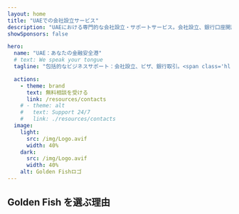 ```yaml
---
layout: home
title: "UAEでの会社設立サービス"
description: "UAEにおける専門的な会社設立・サポートサービス。会社設立、銀行口座開設、税務、法務、ビザソリューションを提供。承認後のみの支払い。"
showSponsors: false

hero:
  name: "UAE：あなたの金融安全港"
  # text: We speak your tongue
  tagline: "包括的なビジネスサポート：会社設立、ビザ、銀行取引。<span class='hl'>成功報酬制</span>。"

  actions:
    - theme: brand
      text: 無料相談を受ける
      link: /resources/contacts
    # - theme: alt
    #   text: Support 24/7
    #   link: ./resources/contacts
  image:
    light:
      src: /img/Logo.avif
      width: 40%
    dark:
      src: /img/Logo.avif
      width: 40%
    alt: Golden Fishロゴ
---
```


<FeatureCards :features="[
  {
    title: '会社設立ガイド',
    details: '**Free Zone、オフショア、Mainland、支店**での会社設立完全ガイド。',
    items: [
      'Free ZoneとMainlandで100%外国人所有が可能',
      '低税率 - 法人税わずか9%',
      '為替管理なし - 簡単な資本送金'
    ],
    linkText: '詳細を見る',
    link: '/uae-business/offer/company-registration/',
    icon: {
      light: '/img/iStock-2051326997.avif',
      dark: '/img/iStock-1448478309.jpg',
      alt: '会社設立ガイド'
    }
  },
  {
    title: '銀行口座開設',
    details: 'UAEの信頼できる銀行で、ビジネスまたは個人の銀行口座を簡単に開設。',
    items: [
      '政府承認のための包括的なPROサービス',
      '完全な銀行パッケージのセットアップ',
      '**96%の成功率**',
    ],
    linkText: '詳細を見る',
    link: '/uae-business/offer/banking/',
    icon: {
      light: '/img/iStock-2153786564.avif',
      dark: '/img/iStock-2166793628.avif',
      alt: '銀行サービス'
    }
  },
  {
    title: 'Golden Visaと居住権',
    details: 'スムーズな申請プロセスで長期居住のためのUAE **Golden Visa**を取得。',
    items: [
      '**6ヶ月ごとのUAE入国が不要**',
      '条件を満たせば更新可能な10年有効',
      '92%の成功率',
    ],
    linkText: '詳細を見る',
    link: '/uae-business/offer/golden-visa/',
    icon: {
      light: '/img/iStock-1312241253.avif',
      dark: '/img/ILONMASKID.webp',
      alt: 'ビザサービス'
    }
  },
]" />

<FeatureCards :features="[
  {
    title: 'コンプライアンスサービス',
    details: 'ESRレポートやUBO申告を含む、UAEの複雑な規制要件をエキスパートがサポート。',
    items: [],
    linkText: '詳細を見る',
    link: '/uae-business/company-registration/Protect-Your-Business',
    icon: {
      light: '/img/iStock-1299393716.avif',
      dark: '/img/iStock-2149731304.avif',
      alt: 'コンプライアンスサービス'
    }
  },
  {
    title: '法人税・付加価値税',
    details: '連邦税務局（FTA）への法人税・付加価値税の義務を確実に遵守するための専門家によるアドバイス。',
    items: [],
    linkText: '詳細を見る',
    link: '/uae-business/company-registration/accounting-legal',
    icon: {
      light: '/img/iStock-1018285934.avif',
      dark: '/img/iStock-584576538.avif',
      alt: '税務サービス'
    }
  },
  {
    title: '法務サービス',
    details: 'M&A、企業再編、資金調達、紛争解決に関するUAEの法律について法務チームが助言。',
    items: [],
    linkText: '詳細を見る',
    link: '/uae-business/company-registration/Protect-Your-Business',
    icon: {
      light: '/img/iStock-650045508.avif',
      dark: '/img/iStock-1498627598.avif',
      alt: '法務サービス'
    }
  },
  {
    title: '会計・給与計算',
    details: '会計士が財務を管理し、帳簿記帳、照合、給与計算、監査サポートを提供し、採用コストを削減。',
    items: [],
    linkText: '詳細を見る',
    link: '/resources/contacts',
    icon: {
      light: '/img/iStock-1022793868.avif',
      dark: '/img/iStock-1320130292.jpg',
      alt: '会計サービス'
    }
  },
]" />

## Golden Fish を選ぶ理由

<BenefitsList :features="[
  {
    icon: '🏢',
    title: 'UAEでの現地専門知識',
    text: 'ドバイの専門スタッフが、プロセスの各段階で専門的なガイダンスを提供します。'
  },
  {
    icon: '📊',
    title: '実証された成功率',
    text: '当社のプレミアム処理を通じて発行されたビザ、銀行口座、会社登録の承認率は90％以上で、数百件の実績があります。'
  },
  {
    icon: '💸',
    title: '**成功報酬制**',
    text: '[承認後のみの支払い](/uae-business/benefits/success-based-fees)。隠れた費用のない完全な透明性。'
  },
]" />

<!-- ## 今すぐ始める - 無料初回相談

<div id="contact-form"></div>

<video  autoplay muted playsinline style="padding: 80px" >
  <source src="/img/iStock-2185906461.mp4" type="video/mp4">
</video>

<ContactFormModal formName="Home page" buttonText="無料相談を受ける"
:services="['📝 会社登記', '🏧 銀行口座開設', '🪪 EID & Golden Visa', 'その他のサービス']"/> -->

<!-- <br>

# 成功事例

<br>

<ImageGrid :images="[
  { src: '/img/iStock-1945498989.avif', href: './immigration.md', alt: 'UAE 移民' },
  { src: '/img/iStock-1965736217.avif', href: './immigration.md', alt: 'UAE 移民' },
]"/> -->
